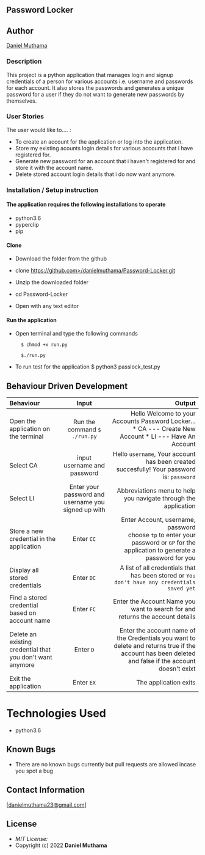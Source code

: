 ## Password Locker

## Author
[Daniel Muthama](https://github.com/danielmuthama)

### Description

This project is a python application that manages login and signup credentials of a person for various accounts i.e. username and passwords for each account. It also stores the passwords and generates a unique password for a user if they do not want to generate new passwords by themselves.

### User Stories
The user would like to.... :
* To create an account for the application or log into the application.
* Store my existing acounts login details for various accounts that i have registered for.
* Generate new password for an account that i haven't registered for and store it with the account name.   
* Delete stored account login details that i do now want anymore.

### Installation / Setup instruction

#### The application requires the following installations to operate 
* python3.6
* pyperclip
* pip
#### Clone

* Download the folder from the github

* clone  https://github.com>/danielmuthama/Password-Locker.git

* Unzip the downloaded folder

* cd Password-Locker

* Open with any text editor

#### Run the application

* Open terminal and type the following commands

        $ chmod +x run.py

        $./run.py

* To run test for the application
        $ python3 passlock_test.py


## Behaviour Driven Development
| Behaviour | Input | Output |
| :---------------- | :---------------: | ------------------: |
|Open the application on the terminal | Run the command ```$ ./run.py```|Hello Welcome to your Accounts Password Locker... <br>* CA ---  Create New Account * LI ---  Have An Account |
|Select  CA| input username and password| Hello ```username```, Your account has been created succesfully! Your password is: ```password```|
|Select LI  | Enter your password and username you signed up with| Abbreviations menu to help you navigate through the application|
|Store a new credential in the application| Enter ```CC```|Enter Account, username, password<br>choose ```tp``` to enter your password or ```GP``` for the application to generate a password for you |
|Display all stored credentials | Enter ```DC```|A list of all credentials that has been stored or ```You don't have any credentials saved yet``` |
|Find a stored credential based on account name|Enter ```FC```| Enter the Account Name you want to search for and returns the account details|
|Delete an existing credential that you don't want anymore|Enter ```D```|Enter the account name of the Credentials you want to delete and returns true if the account has been deleted and false if the account doesn't exixt|
|Exit the application| Enter ```EX```| The application exits|


# Technologies Used

* python3.6

## Known Bugs
* There are no known bugs currently but pull requests are allowed incase you spot a bug

## Contact Information 
[danielmuthama23@gmail.com]


## License
* *MIT License:*
* Copyright (c) 2022 **Daniel Muthama**
